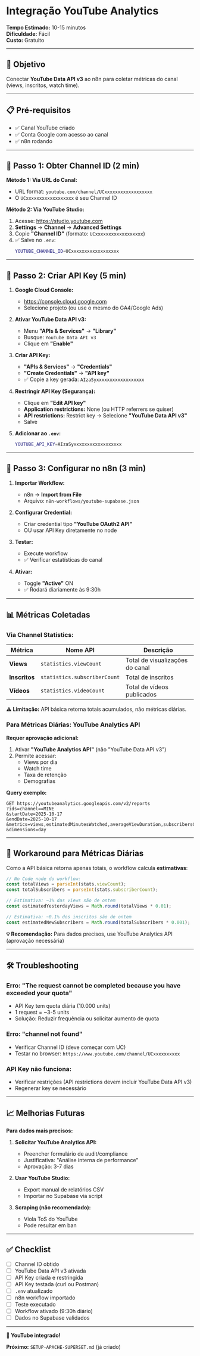# Integração YouTube Analytics

**Tempo Estimado:** 10-15 minutos  
**Dificuldade:** Fácil  
**Custo:** Gratuito

---

## 🎯 Objetivo

Conectar **YouTube Data API v3** ao n8n para coletar métricas do canal (views, inscritos, watch time).

---

## 📋 Pré-requisitos

- ✅ Canal YouTube criado
- ✅ Conta Google com acesso ao canal
- ✅ n8n rodando

---

## 🔑 Passo 1: Obter Channel ID (2 min)

**Método 1: Via URL do Canal:**
- URL format: `youtube.com/channel/UCxxxxxxxxxxxxxxxxxx`
- O `UCxxxxxxxxxxxxxxxxxx` é seu Channel ID

**Método 2: Via YouTube Studio:**
1. Acesse: https://studio.youtube.com
2. **Settings** → **Channel** → **Advanced Settings**
3. Copie **"Channel ID"** (formato: `UCxxxxxxxxxxxxxxxxxx`)
4. ✅ Salve no `.env`:
   ```bash
   YOUTUBE_CHANNEL_ID=UCxxxxxxxxxxxxxxxxxx
   ```

---

## 🔐 Passo 2: Criar API Key (5 min)

1. **Google Cloud Console:**
   - https://console.cloud.google.com
   - Selecione projeto (ou use o mesmo do GA4/Google Ads)

2. **Ativar YouTube Data API v3:**
   - Menu **"APIs & Services"** → **"Library"**
   - Busque: `YouTube Data API v3`
   - Clique em **"Enable"**

3. **Criar API Key:**
   - **"APIs & Services"** → **"Credentials"**
   - **"Create Credentials"** → **"API key"**
   - ✅ Copie a key gerada: `AIzaSyxxxxxxxxxxxxxxxxxx`
   
4. **Restringir API Key (Segurança):**
   - Clique em **"Edit API key"**
   - **Application restrictions:** None (ou HTTP referrers se quiser)
   - **API restrictions:** Restrict key → Selecione **"YouTube Data API v3"**
   - Salve

5. **Adicionar ao `.env`:**
   ```bash
   YOUTUBE_API_KEY=AIzaSyxxxxxxxxxxxxxxxxxx
   ```

---

## 🔧 Passo 3: Configurar no n8n (3 min)

1. **Importar Workflow:**
   - n8n → **Import from File**
   - Arquivo: `n8n-workflows/youtube-supabase.json`

2. **Configurar Credential:**
   - Criar credential tipo **"YouTube OAuth2 API"**
   - OU usar API Key diretamente no node

3. **Testar:**
   - Execute workflow
   - ✅ Verificar estatísticas do canal

4. **Ativar:**
   - Toggle **"Active"** ON
   - ✅ Rodará diariamente às 9:30h

---

## 📊 Métricas Coletadas

### **Via Channel Statistics:**

| Métrica | Nome API | Descrição |
|---------|----------|-----------|
| **Views** | `statistics.viewCount` | Total de visualizações do canal |
| **Inscritos** | `statistics.subscriberCount` | Total de inscritos |
| **Vídeos** | `statistics.videoCount` | Total de vídeos publicados |

**⚠️ Limitação:** API básica retorna totais acumulados, não métricas diárias.

### **Para Métricas Diárias: YouTube Analytics API**

**Requer aprovação adicional:**

1. Ativar **"YouTube Analytics API"** (não "YouTube Data API v3")
2. Permite acessar:
   - Views por dia
   - Watch time
   - Taxa de retenção
   - Demografias

**Query exemplo:**
```
GET https://youtubeanalytics.googleapis.com/v2/reports
?ids=channel==MINE
&startDate=2025-10-17
&endDate=2025-10-17
&metrics=views,estimatedMinutesWatched,averageViewDuration,subscribersGained
&dimensions=day
```

---

## 🧮 Workaround para Métricas Diárias

Como a API básica retorna apenas totais, o workflow calcula **estimativas**:

```javascript
// No Code node do workflow:
const totalViews = parseInt(stats.viewCount);
const totalSubscribers = parseInt(stats.subscriberCount);

// Estimativa: ~1% das views são de ontem
const estimatedYesterdayViews = Math.round(totalViews * 0.01);

// Estimativa: ~0.1% dos inscritos são de ontem
const estimatedNewSubscribers = Math.round(totalSubscribers * 0.001);
```

**💡 Recomendação:** Para dados precisos, use YouTube Analytics API (aprovação necessária)

---

## 🛠️ Troubleshooting

### **Erro: "The request cannot be completed because you have exceeded your quota"**
- API Key tem quota diária (10.000 units)
- 1 request = ~3-5 units
- Solução: Reduzir frequência ou solicitar aumento de quota

### **Erro: "channel not found"**
- Verificar Channel ID (deve começar com UC)
- Testar no browser: `https://www.youtube.com/channel/UCxxxxxxxxxx`

### **API Key não funciona:**
- Verificar restrições (API restrictions devem incluir YouTube Data API v3)
- Regenerar key se necessário

---

## 📈 Melhorias Futuras

**Para dados mais precisos:**

1. **Solicitar YouTube Analytics API:**
   - Preencher formulário de audit/compliance
   - Justificativa: "Análise interna de performance"
   - Aprovação: 3-7 dias

2. **Usar YouTube Studio:**
   - Export manual de relatórios CSV
   - Importar no Supabase via script

3. **Scraping (não recomendado):**
   - Viola ToS do YouTube
   - Pode resultar em ban

---

## ✅ Checklist

- [ ] Channel ID obtido
- [ ] YouTube Data API v3 ativada
- [ ] API Key criada e restringida
- [ ] API Key testada (curl ou Postman)
- [ ] `.env` atualizado
- [ ] n8n workflow importado
- [ ] Teste executado
- [ ] Workflow ativado (9:30h diário)
- [ ] Dados no Supabase validados

---

**🎉 YouTube integrado!**

**Próximo:** `SETUP-APACHE-SUPERSET.md` (já criado)


